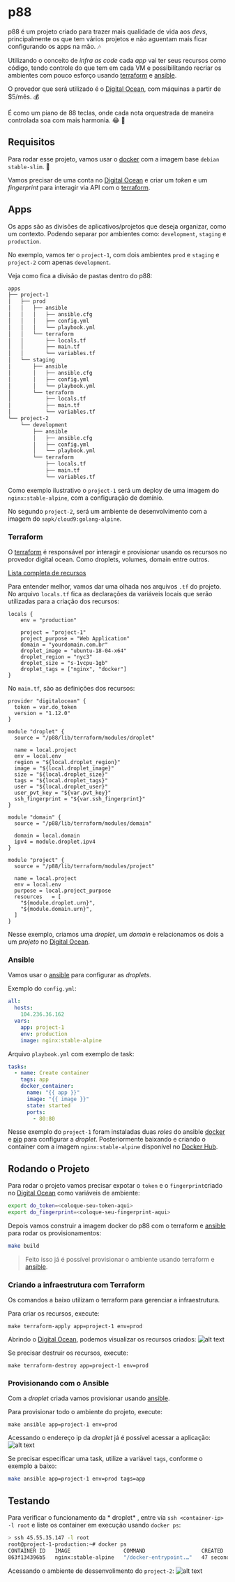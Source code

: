 # p88
p88 é um projeto criado para trazer mais qualidade de vida
aos *devs*, principalmente os que tem vários projetos
e não aguentam mais ficar configurando os apps na mão. :notes:

Utilizando o conceito de *infra as code*
cada *app* vai ter seus recursos como código,
tendo controle do que tem em cada VM e possibilitando
recriar os ambientes com pouco esforço usando
[terraform](https://www.terraform.io)
e [ansible](https://www.ansible.com).

O provedor que será utilizado é o
[Digital Ocean](https://www.digitalocean.com),
com máquinas a partir de $5/mês. :moneybag:

É como um piano de 88 teclas,
onde cada nota orquestrada de maneira controlada
soa com mais harmonia. :joy: :musical_keyboard:

## Requisitos
Para rodar esse projeto, vamos usar o 
[docker](https://docker.com)
com a imagem base `debian stable-slim`. :whale2:

Vamos precisar de uma conta no 
[Digital Ocean](https://www.digitalocean.com)
e criar um *token* e um *fingerprint* para
interagir via API com o [terraform](https://www.terraform.io).

## Apps
Os apps são as divisões de aplicativos/projetos
que deseja organizar, como um contexto.
Podendo separar por ambientes como:
`development`, `staging` e `production`.

No exemplo, vamos ter o `project-1`,
com dois ambientes `prod` e `staging`
e `project-2` com apenas `development`.

Veja como fica a divisão de pastas dentro do p88:
```bash
apps
├── project-1
│   ├── prod
│   │   ├── ansible
│   │   │   ├── ansible.cfg
│   │   │   ├── config.yml
│   │   │   └── playbook.yml
│   │   └── terraform
│   │       ├── locals.tf
│   │       ├── main.tf
│   │       └── variables.tf
│   └── staging
│       ├── ansible
│       │   ├── ansible.cfg
│       │   ├── config.yml
│       │   └── playbook.yml
│       └── terraform
│           ├── locals.tf
│           ├── main.tf
│           └── variables.tf
└── project-2
    └── development
        ├── ansible
        │   ├── ansible.cfg
        │   ├── config.yml
        │   └── playbook.yml
        └── terraform
            ├── locals.tf
            ├── main.tf
            └── variables.tf
```

Como exemplo ilustrativo o `project-1` será um deploy
de uma imagem do `nginx:stable-alpine`,
com a configuração de domínio.

No segundo `project-2`, será um ambiente de desenvolvimento
com a imagem do `sapk/cloud9:golang-alpine`.

### Terraform
O [terraform](https://www.terraform.io) é responsável por interagir e provisionar
usando os recursos no provedor digital ocean. Como droplets, volumes, domain entre outros.

[Lista completa de recursos](https://registry.terraform.io/providers/digitalocean/digitalocean/latest/docs)

Para entender melhor, vamos dar uma olhada nos arquivos `.tf` do projeto.
No arquivo `locals.tf` fica as declarações da variáveis locais
que serão utilizadas para a criação dos recursos:
```
locals {
	env = "production"

	project = "project-1"
	project_purpose = "Web Application"
	domain = "yourdomain.com.br"
	droplet_image = "ubuntu-18-04-x64"
	droplet_region = "nyc3"
	droplet_size = "s-1vcpu-1gb"
	droplet_tags = ["nginx", "docker"]
}
```

No `main.tf`, são as definições dos recursos:
```
provider "digitalocean" {
  token = var.do_token
  version = "1.12.0"
}

module "droplet" {
  source = "/p88/lib/terraform/modules/droplet"

  name = local.project
  env = local.env
  region = "${local.droplet_region}"
  image = "${local.droplet_image}"
  size = "${local.droplet_size}"
  tags = "${local.droplet_tags}"
  user = "${local.droplet_user}"
  user_pvt_key = "${var.pvt_key}"
  ssh_fingerprint = "${var.ssh_fingerprint}"
}

module "domain" {
  source = "/p88/lib/terraform/modules/domain"

  domain = local.domain
  ipv4 = module.droplet.ipv4
}

module "project" {
  source = "/p88/lib/terraform/modules/project"

  name = local.project
  env = local.env
  purpose = local.project_purpose
  resources   = [
    "${module.droplet.urn}",
    "${module.domain.urn}",
  ]
}
```

Nesse exemplo, criamos uma *droplet*, um *domain*
e relacionamos os dois a um *projeto* no
[Digital Ocean](https://www.digitalocean.com).

### Ansible
Vamos usar o [ansible](https://www.ansible.com)
para configurar as *droplets*.

Exemplo do `config.yml`:
```yml
all:
  hosts:
    104.236.36.162
  vars:
    app: project-1
    env: production
    image: nginx:stable-alpine
```

Arquivo `playbook.yml` com exemplo de task:
```yml
tasks:
  - name: Create container
    tags: app
    docker_container:
      name: "{{ app }}"
      image: "{{ image }}"
      state: started
      ports:
        - 80:80
```

Nesse exemplo do `project-1` foram instaladas duas *roles*
do ansible [docker](https://github.com/geerlingguy/ansible-role-docker)
e [pip](https://github.com/geerlingguy/ansible-role-pip) para configurar a *droplet*.
Posteriormente baixando e criando o container
com a imagem `nginx:stable-alpine` disponível no
[Docker Hub](https://hub.docker.com/_/nginx).

## Rodando o Projeto
Para rodar o projeto vamos precisar expotar o `token` e o
`fingerprint`criado no [Digital Ocean](https://www.digitalocean.com)
como variáveis de ambiente:
```bash
export do_token=<coloque-seu-token-aqui>
export do_fingerprint=<coloque-seu-fingerprint-aqui>
```

Depois vamos construir a imagem docker do p88 com o terraform e
[ansible](https://www.ansible.com)
para rodar os provisionamentos:
```bash
make build
```

> Feito isso já é possível provisionar o ambiente usando terraform e
[ansible](https://www.ansible.com).

### Criando a infraestrutura com Terraform
Os comandos a baixo utilizam o terraform
para gerenciar a infraestrutura.

Para criar os recursos, execute:
```
make terraform-apply app=project-1 env=prod
```

Abrindo o [Digital Ocean](https://www.digitalocean.com),
podemos visualizar os recursos criados:
![alt text](docs/do-project-1.png)

Se precisar destruir os recursos, execute:
```
make terraform-destroy app=project-1 env=prod
```

### Provisionando com o Ansible
Com a *droplet* criada vamos provisionar usando
[ansible](https://www.ansible.com).

Para provisionar todo o ambiente do projeto, execute:
```
make ansible app=project-1 env=prod
```

Acessando o endereço ip da *droplet* já é possível acessar a aplicação:
![alt text](docs/project-1.png)

Se precisar especificar uma task, utilize a variável `tags`,
conforme o exemplo a baixo:
```bash
make ansible app=project-1 env=prod tags=app
```

## Testando
Para verificar o funcionamento da * droplet* , entre via `ssh <container-ip> -l root`
e liste os container em execução usando `docker ps`:
```bash
> ssh 45.55.35.147 -l root
root@project-1-production:~# docker ps
CONTAINER ID   IMAGE                 COMMAND                  CREATED          STATUS          PORTS                NAMES
863f134396b5   nginx:stable-alpine   "/docker-entrypoint.…"   47 seconds ago   Up 45 seconds   0.0.0.0:80->80/tcp   project-1
```

Acessando o ambiente de dessenvolimento do `project-2`:
![alt text](docs/project-2.png)
